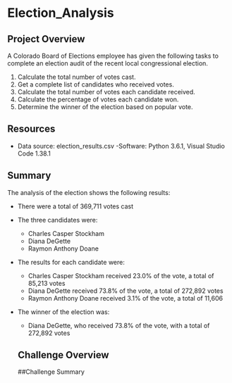 # Election_Analysis

## Project Overview
A Colorado Board of Elections employee has given the following tasks to complete an election audit of the recent local congressional election.

1. Calculate the total number of votes cast.
2. Get a complete list of candidates who received votes.
3. Calculate the total number of votes each candidate received.
4. Calculate the percentage of votes each candidate won.
5. Determine the winner of the election based on popular vote.

## Resources
- Data source: election_results.csv
-Software: Python 3.6.1, Visual Studio Code 1.38.1

## Summary
The analysis of the election shows the following results:
- There were a total of 369,711 votes cast
- The three candidates were:
  - Charles Casper Stockham
  - Diana DeGette
  - Raymon Anthony Doane
- The results for each candidate were:
  - Charles Casper Stockham received 23.0% of the vote, a total of 85,213 votes
  - Diana DeGette received 73.8% of the vote, a total of 272,892 votes
  - Raymon Anthony Doane received 3.1% of the vote, a total of 11,606
- The winner of the election was:
  - Diana DeGette, who received 73.8% of the vote, with a total of 272,892 votes
  
  ## Challenge Overview
  
  ##Challenge Summary
